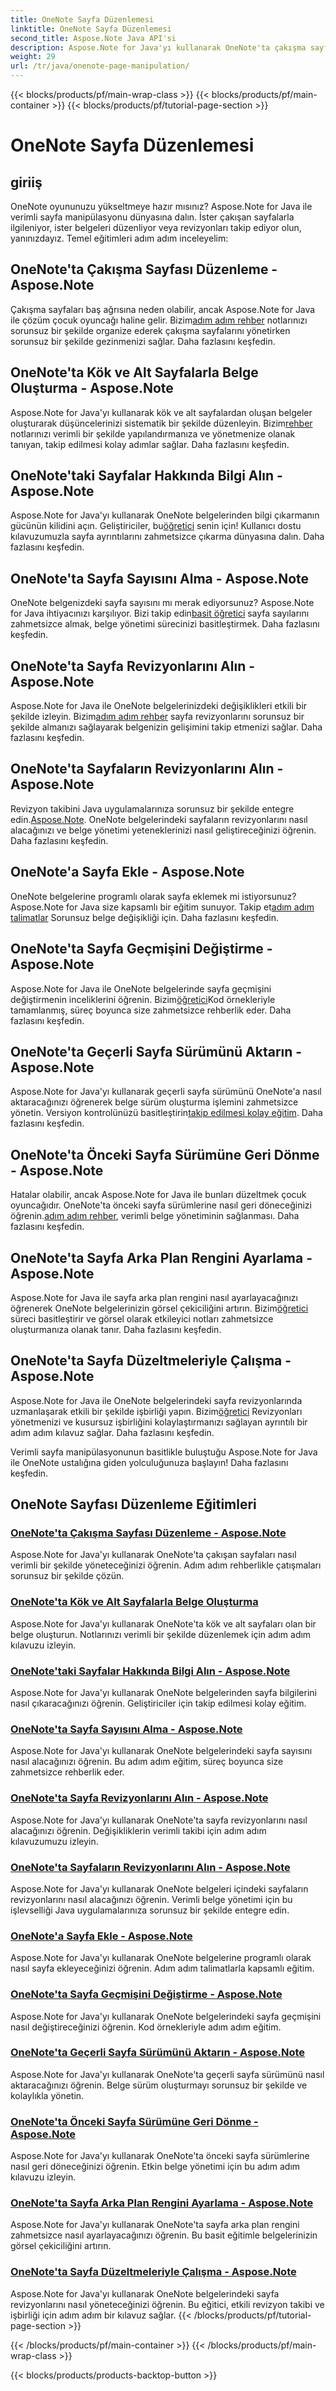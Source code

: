 ```yaml
---
title: OneNote Sayfa Düzenlemesi
linktitle: OneNote Sayfa Düzenlemesi
second_title: Aspose.Note Java API'si
description: Aspose.Note for Java'yı kullanarak OneNote'ta çakışma sayfalarını yönetin, düzenli belgeler oluşturun ve revizyonları izleyin. Etkin belge yönetimi için adım adım eğitimler.
weight: 29
url: /tr/java/onenote-page-manipulation/
---
```


{{< blocks/products/pf/main-wrap-class >}}
{{< blocks/products/pf/main-container >}}
{{< blocks/products/pf/tutorial-page-section >}}

# OneNote Sayfa Düzenlemesi


## giriiş

OneNote oyununuzu yükseltmeye hazır mısınız? Aspose.Note for Java ile verimli sayfa manipülasyonu dünyasına dalın. İster çakışan sayfalarla ilgileniyor, ister belgeleri düzenliyor veya revizyonları takip ediyor olun, yanınızdayız. Temel eğitimleri adım adım inceleyelim:

## OneNote'ta Çakışma Sayfası Düzenleme - Aspose.Note
 Çakışma sayfaları baş ağrısına neden olabilir, ancak Aspose.Note for Java ile çözüm çocuk oyuncağı haline gelir. Bizim[adım adım rehber](./conflict-page-manipulation/) notlarınızı sorunsuz bir şekilde organize ederek çakışma sayfalarını yönetirken sorunsuz bir şekilde gezinmenizi sağlar. Daha fazlasını keşfedin.

## OneNote'ta Kök ve Alt Sayfalarla Belge Oluşturma - Aspose.Note
 Aspose.Note for Java'yı kullanarak kök ve alt sayfalardan oluşan belgeler oluşturarak düşüncelerinizi sistematik bir şekilde düzenleyin. Bizim[rehber](./create-document-with-root-and-sub-pages/) notlarınızı verimli bir şekilde yapılandırmanıza ve yönetmenize olanak tanıyan, takip edilmesi kolay adımlar sağlar. Daha fazlasını keşfedin.

## OneNote'taki Sayfalar Hakkında Bilgi Alın - Aspose.Note
 Aspose.Note for Java'yı kullanarak OneNote belgelerinden bilgi çıkarmanın gücünün kilidini açın. Geliştiriciler, bu[öğretici](./get-information-about-pages/) senin için! Kullanıcı dostu kılavuzumuzla sayfa ayrıntılarını zahmetsizce çıkarma dünyasına dalın. Daha fazlasını keşfedin.

## OneNote'ta Sayfa Sayısını Alma - Aspose.Note
 OneNote belgenizdeki sayfa sayısını mı merak ediyorsunuz? Aspose.Note for Java ihtiyacınızı karşılıyor. Bizi takip edin[basit öğretici](./get-page-count/) sayfa sayılarını zahmetsizce almak, belge yönetimi sürecinizi basitleştirmek. Daha fazlasını keşfedin.

## OneNote'ta Sayfa Revizyonlarını Alın - Aspose.Note
Aspose.Note for Java ile OneNote belgelerinizdeki değişiklikleri etkili bir şekilde izleyin. Bizim[adım adım rehber](./get-page-revisions/) sayfa revizyonlarını sorunsuz bir şekilde almanızı sağlayarak belgenizin gelişimini takip etmenizi sağlar. Daha fazlasını keşfedin.

## OneNote'ta Sayfaların Revizyonlarını Alın - Aspose.Note
 Revizyon takibini Java uygulamalarınıza sorunsuz bir şekilde entegre edin.[Aspose.Note](https://link-to-aspose.note). OneNote belgelerindeki sayfaların revizyonlarını nasıl alacağınızı ve belge yönetimi yeteneklerinizi nasıl geliştireceğinizi öğrenin. Daha fazlasını keşfedin.

## OneNote'a Sayfa Ekle - Aspose.Note
 OneNote belgelerine programlı olarak sayfa eklemek mi istiyorsunuz? Aspose.Note for Java size kapsamlı bir eğitim sunuyor. Takip et[adım adım talimatlar](./insert-pages/) Sorunsuz belge değişikliği için. Daha fazlasını keşfedin.

## OneNote'ta Sayfa Geçmişini Değiştirme - Aspose.Note
 Aspose.Note for Java ile OneNote belgelerinde sayfa geçmişini değiştirmenin inceliklerini öğrenin. Bizim[öğretici](./modify-page-history/)Kod örnekleriyle tamamlanmış, süreç boyunca size zahmetsizce rehberlik eder. Daha fazlasını keşfedin.

## OneNote'ta Geçerli Sayfa Sürümünü Aktarın - Aspose.Note
 Aspose.Note for Java'yı kullanarak geçerli sayfa sürümünü OneNote'a nasıl aktaracağınızı öğrenerek belge sürüm oluşturma işlemini zahmetsizce yönetin. Versiyon kontrolünüzü basitleştirin[takip edilmesi kolay eğitim](./push-current-page-version/). Daha fazlasını keşfedin.

## OneNote'ta Önceki Sayfa Sürümüne Geri Dönme - Aspose.Note
 Hatalar olabilir, ancak Aspose.Note for Java ile bunları düzeltmek çocuk oyuncağıdır. OneNote'ta önceki sayfa sürümlerine nasıl geri döneceğinizi öğrenin.[adım adım rehber](./roll-back-to-previous-page-version/), verimli belge yönetiminin sağlanması. Daha fazlasını keşfedin.

## OneNote'ta Sayfa Arka Plan Rengini Ayarlama - Aspose.Note
 Aspose.Note for Java ile sayfa arka plan rengini nasıl ayarlayacağınızı öğrenerek OneNote belgelerinizin görsel çekiciliğini artırın. Bizim[öğretici](./set-page-background-color/) süreci basitleştirir ve görsel olarak etkileyici notları zahmetsizce oluşturmanıza olanak tanır. Daha fazlasını keşfedin.

## OneNote'ta Sayfa Düzeltmeleriyle Çalışma - Aspose.Note
Aspose.Note for Java ile OneNote belgelerindeki sayfa revizyonlarında uzmanlaşarak etkili bir şekilde işbirliği yapın. Bizim[öğretici](./working-with-page-revisions/) Revizyonları yönetmenizi ve kusursuz işbirliğini kolaylaştırmanızı sağlayan ayrıntılı bir adım adım kılavuz sağlar. Daha fazlasını keşfedin.

Verimli sayfa manipülasyonunun basitlikle buluştuğu Aspose.Note for Java ile OneNote ustalığına giden yolculuğunuza başlayın! Daha fazlasını keşfedin.
## OneNote Sayfası Düzenleme Eğitimleri
### [OneNote'ta Çakışma Sayfası Düzenleme - Aspose.Note](./conflict-page-manipulation/)
Aspose.Note for Java'yı kullanarak OneNote'ta çakışan sayfaları nasıl verimli bir şekilde yöneteceğinizi öğrenin. Adım adım rehberlikle çatışmaları sorunsuz bir şekilde çözün.
### [OneNote'ta Kök ve Alt Sayfalarla Belge Oluşturma](./create-document-with-root-and-sub-pages/)
Aspose.Note for Java'yı kullanarak OneNote'ta kök ve alt sayfaları olan bir belge oluşturun. Notlarınızı verimli bir şekilde düzenlemek için adım adım kılavuzu izleyin.
### [OneNote'taki Sayfalar Hakkında Bilgi Alın - Aspose.Note](./get-information-about-pages/)
Aspose.Note for Java'yı kullanarak OneNote belgelerinden sayfa bilgilerini nasıl çıkaracağınızı öğrenin. Geliştiriciler için takip edilmesi kolay eğitim.
### [OneNote'ta Sayfa Sayısını Alma - Aspose.Note](./get-page-count/)
Aspose.Note for Java'yı kullanarak OneNote belgelerindeki sayfa sayısını nasıl alacağınızı öğrenin. Bu adım adım eğitim, süreç boyunca size zahmetsizce rehberlik eder.
### [OneNote'ta Sayfa Revizyonlarını Alın - Aspose.Note](./get-page-revisions/)
Aspose.Note for Java'yı kullanarak OneNote'ta sayfa revizyonlarını nasıl alacağınızı öğrenin. Değişikliklerin verimli takibi için adım adım kılavuzumuzu izleyin.
### [OneNote'ta Sayfaların Revizyonlarını Alın - Aspose.Note](./get-revisions-of-pages/)
Aspose.Note for Java'yı kullanarak OneNote belgeleri içindeki sayfaların revizyonlarını nasıl alacağınızı öğrenin. Verimli belge yönetimi için bu işlevselliği Java uygulamalarınıza sorunsuz bir şekilde entegre edin.
### [OneNote'a Sayfa Ekle - Aspose.Note](./insert-pages/)
Aspose.Note for Java'yı kullanarak OneNote belgelerine programlı olarak nasıl sayfa ekleyeceğinizi öğrenin. Adım adım talimatlarla kapsamlı eğitim.
### [OneNote'ta Sayfa Geçmişini Değiştirme - Aspose.Note](./modify-page-history/)
Aspose.Note for Java'yı kullanarak OneNote belgelerindeki sayfa geçmişini nasıl değiştireceğinizi öğrenin. Kod örnekleriyle adım adım eğitim.
### [OneNote'ta Geçerli Sayfa Sürümünü Aktarın - Aspose.Note](./push-current-page-version/)
Aspose.Note for Java'yı kullanarak OneNote'ta geçerli sayfa sürümünü nasıl aktaracağınızı öğrenin. Belge sürüm oluşturmayı sorunsuz bir şekilde ve kolaylıkla yönetin.
### [OneNote'ta Önceki Sayfa Sürümüne Geri Dönme - Aspose.Note](./roll-back-to-previous-page-version/)
Aspose.Note for Java'yı kullanarak OneNote'ta önceki sayfa sürümlerine nasıl geri döneceğinizi öğrenin. Etkin belge yönetimi için bu adım adım kılavuzu izleyin.
### [OneNote'ta Sayfa Arka Plan Rengini Ayarlama - Aspose.Note](./set-page-background-color/)
Aspose.Note for Java'yı kullanarak OneNote'ta sayfa arka plan rengini zahmetsizce nasıl ayarlayacağınızı öğrenin. Bu basit eğitimle belgelerinizin görsel çekiciliğini artırın.
### [OneNote'ta Sayfa Düzeltmeleriyle Çalışma - Aspose.Note](./working-with-page-revisions/)
Aspose.Note for Java'yı kullanarak OneNote belgelerindeki sayfa revizyonlarını nasıl yöneteceğinizi öğrenin. Bu eğitici, etkili revizyon takibi ve işbirliği için adım adım bir kılavuz sağlar.
{{< /blocks/products/pf/tutorial-page-section >}}

{{< /blocks/products/pf/main-container >}}
{{< /blocks/products/pf/main-wrap-class >}}

{{< blocks/products/products-backtop-button >}}
